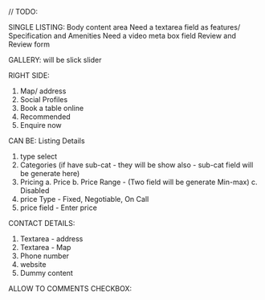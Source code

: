 // TODO: 

SINGLE LISTING:
Body content area
Need a textarea field as features/ Specification and Amenities
Need a video meta box field
Review and Review form

GALLERY:
will be slick slider

RIGHT SIDE: 
1. Map/ address
2. Social Profiles
3. Book a table online
4. Recommended
5. Enquire now

CAN BE:
Listing Details
1. type select
2. Categories (if have sub-cat - they will be show also - sub-cat field will be generate here)
3. Pricing
    a. Price
    b. Price Range - (Two field will be generate Min-max)
    c. Disabled
4. price Type - Fixed, Negotiable, On Call
4. price field - Enter price


CONTACT DETAILS:
1. Textarea - address
2. Textarea - Map
3. Phone number
3. website
4. Dummy content

ALLOW TO COMMENTS CHECKBOX: